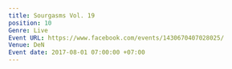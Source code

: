 ```yaml
---
title: Sourgasms Vol. 19
position: 10
Genre: Live
Event URL: https://www.facebook.com/events/1430670407028025/
Venue: DeN
Event date: 2017-08-01 07:00:00 +07:00
---
```



